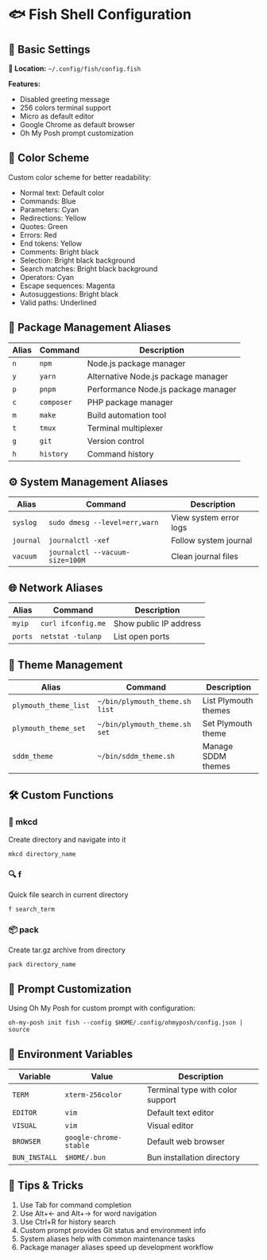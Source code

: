 # 🐟 Fish Shell Configuration

## 🎨 Basic Settings

**📂 Location:** `~/.config/fish/config.fish`

**Features:**
- Disabled greeting message
- 256 colors terminal support
- Micro as default editor
- Google Chrome as default browser
- Oh My Posh prompt customization

## 🌈 Color Scheme

Custom color scheme for better readability:
- Normal text: Default color
- Commands: Blue
- Parameters: Cyan
- Redirections: Yellow
- Quotes: Green
- Errors: Red
- End tokens: Yellow
- Comments: Bright black
- Selection: Bright black background
- Search matches: Bright black background
- Operators: Cyan
- Escape sequences: Magenta
- Autosuggestions: Bright black
- Valid paths: Underlined

## 🔧 Package Management Aliases

| Alias | Command | Description |
|-------|---------|-------------|
| `n` | `npm` | Node.js package manager |
| `y` | `yarn` | Alternative Node.js package manager |
| `p` | `pnpm` | Performance Node.js package manager |
| `c` | `composer` | PHP package manager |
| `m` | `make` | Build automation tool |
| `t` | `tmux` | Terminal multiplexer |
| `g` | `git` | Version control |
| `h` | `history` | Command history |

## ⚙️ System Management Aliases

| Alias | Command | Description |
|-------|---------|-------------|
| `syslog` | `sudo dmesg --level=err,warn` | View system error logs |
| `journal` | `journalctl -xef` | Follow system journal |
| `vacuum` | `journalctl --vacuum-size=100M` | Clean journal files |

## 🌐 Network Aliases

| Alias | Command | Description |
|-------|---------|-------------|
| `myip` | `curl ifconfig.me` | Show public IP address |
| `ports` | `netstat -tulanp` | List open ports |

## 🎨 Theme Management

| Alias | Command | Description |
|-------|---------|-------------|
| `plymouth_theme_list` | `~/bin/plymouth_theme.sh list` | List Plymouth themes |
| `plymouth_theme_set` | `~/bin/plymouth_theme.sh set` | Set Plymouth theme |
| `sddm_theme` | `~/bin/sddm_theme.sh` | Manage SDDM themes |

## 🛠️ Custom Functions

### 📁 mkcd
Create directory and navigate into it
```fish
mkcd directory_name
```

### 🔍 f
Quick file search in current directory
```fish
f search_term
```

### 📦 pack
Create tar.gz archive from directory
```fish
pack directory_name
```

## 🎨 Prompt Customization

Using Oh My Posh for custom prompt with configuration:
```fish
oh-my-posh init fish --config $HOME/.config/ohmyposh/config.json | source
```

## 🌟 Environment Variables

| Variable | Value | Description |
|----------|-------|-------------|
| `TERM` | `xterm-256color` | Terminal type with color support |
| `EDITOR` | `vim` | Default text editor |
| `VISUAL` | `vim` | Visual editor |
| `BROWSER` | `google-chrome-stable` | Default web browser |
| `BUN_INSTALL` | `$HOME/.bun` | Bun installation directory |

## 🎯 Tips & Tricks

1. Use Tab for command completion
2. Use Alt+← and Alt+→ for word navigation
3. Use Ctrl+R for history search
4. Custom prompt provides Git status and environment info
5. System aliases help with common maintenance tasks
6. Package manager aliases speed up development workflow
